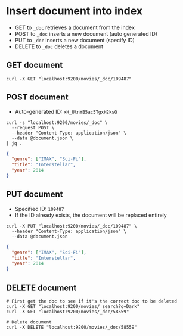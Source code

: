 # Insert document into index

- GET to `_doc` retrieves a document from the index
- POST to `_doc` inserts a new document (auto generated ID)
- PUT to `_doc` inserts a new document (specify ID)
- DELETE to `_doc` deletes a document

## GET document

```shell
curl -X GET "localhost:9200/movies/_doc/109487"
```

## POST document

- Auto-generated ID: `xH_UtnYB5ac5TgxH2ksQ`

```shell
curl -s "localhost:9200/movies/_doc" \
  --request POST \
  --header "Content-Type: application/json" \
  --data @document.json \
| jq .
```

```json
{
  "genre": ["IMAX", "Sci-Fi"],
  "title": "Interstellar",
  "year": 2014
}
```

## PUT document

- Specified ID: `109487`
- If the ID already exists, the document will be replaced entirely

```shell
curl -X PUT "localhost:9200/movies/_doc/109487" \
  --header "Content-Type: application/json" \
  --data @document.json
```

```json
{
  "genre": ["IMAX", "Sci-Fi"],
  "title": "Interstellar",
  "year": 2014
}
```

## DELETE document

```shell
# First get the doc to see if it's the correct doc to be deleted
curl -X GET "localhost:9200/movies/_search?q=Dark"
curl -X GET "localhost:9200/movies/_doc/58559"

# Delete document
curl -X DELETE "localhost:9200/movies/_doc/58559"
```
